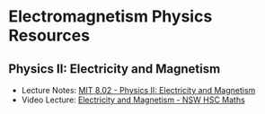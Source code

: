 # Electromagnetism Physics Resources

## Physics II: Electricity and Magnetism

- Lecture Notes: [MIT 8.02 - Physics II: Electricity and Magnetism](https://ocw.mit.edu/courses/physics/8-02-physics-ii-electricity-and-magnetism-spring-2007/index.htm)
- Video Lecture: [Electricity and Magnetism - NSW HSC Maths](https://www.youtube.com/playlist?list=PLxQSlOe-wlgAVN7rHqO_F5UikV-604p7c)
